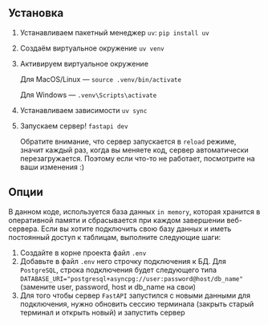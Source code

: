 ## Установка
1. Устанавливаем пакетный менеджер `uv`:
	`pip install uv`
3. Создаём виртуальное окружение
	`uv venv`
4. Активируем виртуальное окружение	

   Для MacOS/Linux — `source .venv/bin/activate`

   Для Windows — `.venv\Scripts\activate`
6. Устанавливаем зависимости
	`uv sync`
7. Запускаем сервер!
	 `fastapi dev`
	
	 Обратите внимание, что сервер запускается в `reload` режиме, значит каждый раз, когда вы меняете код, сервер автоматически перезагружается. Поэтому если что-то не работает, посмотрите на ваши изменения :)

## Опции 
В данном коде, используется база данных `in memory`, которая хранится в оперативной памяти и сбрасывается при каждом завершении веб-сервера. 
Если вы хотите подключить свою базу данных и иметь постоянный доступ к таблицам, выполните следующие шаги:
1. Создайте в корне проекта файл `.env`
2. Добавьте в файл `.env` него строчку подключения к БД. Для `PostgreSQL`, строка подключения будет следующего типа
   `DATABASE_URI="postgresql+asyncpg://user:password@host/db_name"`
   (замените user, password, host и db_name на свои)
3. Для того чтобы сервер `FastAPI` запустился с новыми данными для подключения, нужно обновить сессию терминала (закрыть старый терминал и открыть новый) и запустить сервер
